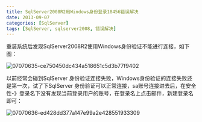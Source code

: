 ```yaml
---
title: SqlServer2008R2用Windows身份登录18456错误解决
date: 2013-09-07
categories: [SqlServer]
tags: [SqlServer, sqlserver2008, 错误解决]
---
```


重装系统后发现SqlServer2008R2使用Windows身份验证不能进行连接，如下图：

![07070635-ce750450dc434a518651c5d3b77f9402](http://fwhyy.com/img/post/07070635-ce750450dc434a518651c5d3b77f9402.png)

以前经常会碰到SqlServer 身份验证连接失败，Windows身份验证的连接失败还是第一次，试了下SqlServer 身份验证可以正常连接，sa账号连接进去后，在安全性-》登录名下没有发现当前登录用户的账号，在登录名上点击邮件，新建登录名即可：

![07070636-ed428dd377a147e99a2e428551933309](http://fwhyy.com/img/post/07070636-ed428dd377a147e99a2e428551933309.png)

